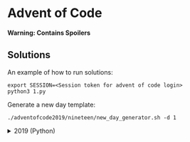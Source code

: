 Advent of Code
==============

**Warning: Contains Spoilers**

Solutions
---------

An example of how to run solutions:

~~~ 
export SESSION=<Session token for advent of code login>
python3 1.py
~~~ 

Generate a new day template:

~~~
./adventofcode2019/nineteen/new_day_generator.sh -d 1
~~~

<details><summary>2019 (Python)</summary>

*   **Day 1** - The Tyranny of the Rocket Equation :           *([code][19d1c])*
*   **Day 2** - TBC :                                          *([code][19d2c])*

[19d1c]: 2019/1/1.py
[19d2c]: 2019/2/2.py

</details>